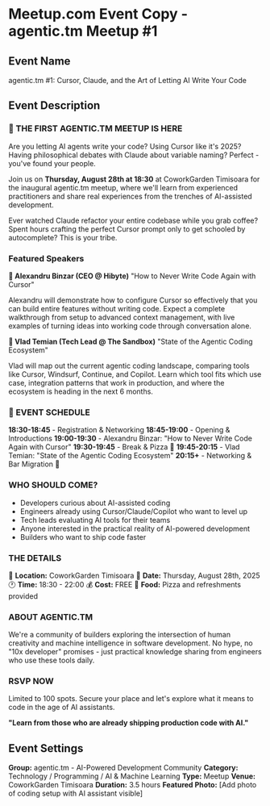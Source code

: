 # Meetup.com Event Copy - agentic.tm Meetup #1

## Event Name
agentic.tm #1: Cursor, Claude, and the Art of Letting AI Write Your Code

## Event Description

### 🤖 THE FIRST AGENTIC.TM MEETUP IS HERE

Are you letting AI agents write your code? Using Cursor like it's 2025? Having philosophical debates with Claude about variable naming? Perfect - you've found your people.

Join us on **Thursday, August 28th at 18:30** at CoworkGarden Timisoara for the inaugural agentic.tm meetup, where we'll learn from experienced practitioners and share real experiences from the trenches of AI-assisted development.

Ever watched Claude refactor your entire codebase while you grab coffee? Spent hours crafting the perfect Cursor prompt only to get schooled by autocomplete? This is your tribe.

### Featured Speakers

**🎤 Alexandru Binzar (CEO @ Hibyte)**
"How to Never Write Code Again with Cursor"

Alexandru will demonstrate how to configure Cursor so effectively that you can build entire features without writing code. Expect a complete walkthrough from setup to advanced context management, with live examples of turning ideas into working code through conversation alone.

**🎤 Vlad Temian (Tech Lead @ The Sandbox)**
"State of the Agentic Coding Ecosystem"

Vlad will map out the current agentic coding landscape, comparing tools like Cursor, Windsurf, Continue, and Copilot. Learn which tool fits which use case, integration patterns that work in production, and where the ecosystem is heading in the next 6 months.

### 📅 EVENT SCHEDULE

**18:30-18:45** - Registration & Networking
**18:45-19:00** - Opening & Introductions
**19:00-19:30** - Alexandru Binzar: "How to Never Write Code Again with Cursor"
**19:30-19:45** - Break & Pizza 🍕
**19:45-20:15** - Vlad Temian: "State of the Agentic Coding Ecosystem"
**20:15+** - Networking & Bar Migration 🍻

### WHO SHOULD COME?

- Developers curious about AI-assisted coding
- Engineers already using Cursor/Claude/Copilot who want to level up
- Tech leads evaluating AI tools for their teams
- Anyone interested in the practical reality of AI-powered development
- Builders who want to ship code faster

### THE DETAILS

📍 **Location:** CoworkGarden Timisoara
📅 **Date:** Thursday, August 28th, 2025
🕐 **Time:** 18:30 - 22:00
💰 **Cost:** FREE
🍕 **Food:** Pizza and refreshments provided

### ABOUT AGENTIC.TM

We're a community of builders exploring the intersection of human creativity and machine intelligence in software development. No hype, no "10x developer" promises - just practical knowledge sharing from engineers who use these tools daily.

### RSVP NOW

Limited to 100 spots. Secure your place and let's explore what it means to code in the age of AI assistants.

**"Learn from those who are already shipping production code with AI."**

## Event Settings

**Group:** agentic.tm - AI-Powered Development Community
**Category:** Technology / Programming / AI & Machine Learning
**Type:** Meetup
**Venue:** CoworkGarden Timisoara
**Duration:** 3.5 hours
**Featured Photo:** [Add photo of coding setup with AI assistant visible]
